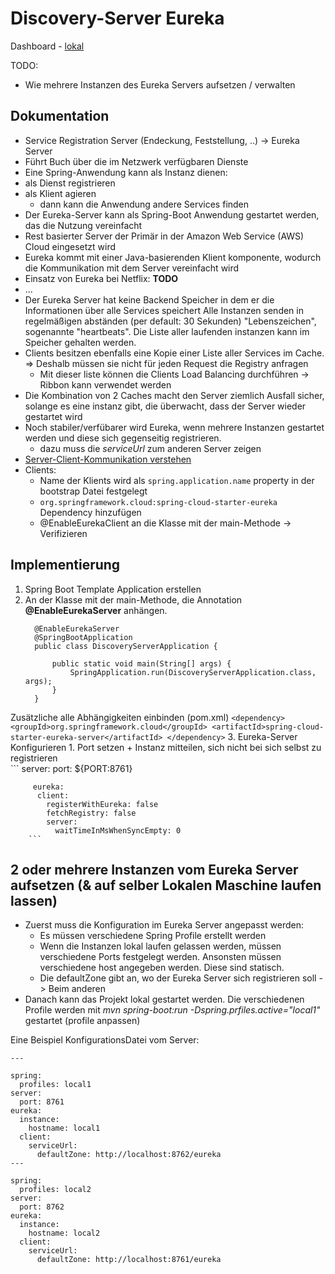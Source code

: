 # Discovery-Server Eureka 

Dashboard - [lokal](http://localhost:8761/)

TODO: 
- Wie mehrere Instanzen des Eureka Servers aufsetzen / verwalten 

## Dokumentation
- Service Registration Server (Endeckung, Feststellung, ..) -> Eureka Server
- Führt Buch über die im Netzwerk verfügbaren Dienste
- Eine Spring-Anwendung kann als Instanz dienen:
 - als Dienst registrieren
 - als Klient agieren 
     - dann kann die Anwendung andere Services finden
- Der Eureka-Server kann als Spring-Boot Anwendung gestartet werden, das die Nutzung vereinfacht
- Rest basierter Server der Primär in der Amazon Web Service (AWS) Cloud eingesetzt wird
- Eureka kommt mit einer Java-basierenden Klient komponente, wodurch die Kommunikation mit dem Server vereinfacht wird
- Einsatz von Eureka bei Netflix: **TODO**
- ...
- Der Eureka Server hat keine Backend Speicher in dem er die Informationen über alle Services speichert Alle Instanzen senden in regelmäßigen abständen (per default: 30 Sekunden) "Lebenszeichen", sogenannte "heartbeats". Die Liste aller laufenden instanzen kann im Speicher gehalten werden.
- Clients besitzen ebenfalls eine Kopie einer Liste aller Services im Cache. => Deshalb müssen sie nicht für jeden Request die Registry anfragen
	- Mit dieser liste können die Clients Load Balancing durchführen -> Ribbon kann verwendet werden 
- Die Kombination von 2 Caches macht den Server ziemlich Ausfall sicher, solange es eine instanz gibt, die überwacht, dass der Server wieder gestartet wird
- Noch stabiler/verfübarer wird Eureka, wenn mehrere Instanzen gestartet werden und diese sich gegenseitig registrieren.
	- dazu muss die *serviceUrl* zum anderen Server zeigen
- [Server-Client-Kommunikation verstehen](https://github.com/Netflix/eureka/wiki/Understanding-eureka-client-server-communication)
- Clients:
	- Name der Klients wird als  ```spring.application.name``` property in der bootstrap Datei festgelegt
	- ```org.springframework.cloud:spring-cloud-starter-eureka``` Dependency hinzufügen
	- @EnableEurekaClient an die Klasse mit der main-Methode -> Verifizieren


## Implementierung

1. Spring Boot Template Application erstellen
2. An der Klasse mit der main-Methode, die Annotation **@EnableEurekaServer** anhängen.
	```
	  @EnableEurekaServer
	  @SpringBootApplication
	  public class DiscoveryServerApplication {
	  
	      public static void main(String[] args) {
	          SpringApplication.run(DiscoveryServerApplication.class, args);
	      }
	  }
	```
    	
  Zusätzliche alle Abhängigkeiten einbinden (pom.xml)
	```
	    <dependency>
			<groupId>org.springframework.cloud</groupId>
			<artifactId>spring-cloud-starter-eureka-server</artifactId>
		</dependency>
	```
3. Eureka-Server Konfigurieren
	1. Port setzen + Instanz mitteilen, sich nicht bei sich selbst zu registrieren  	
		```
		server:
		  port: ${PORT:8761}
		  
		 eureka:
		  client:
		    registerWithEureka: false
		    fetchRegistry: false
		    server:
		      waitTimeInMsWhenSyncEmpty: 0
		```

## 2 oder mehrere Instanzen vom Eureka Server aufsetzen (& auf selber Lokalen Maschine laufen lassen)

- Zuerst muss die Konfiguration im Eureka Server angepasst werden:
	- Es müssen verschiedene Spring Profile erstellt werden
	- Wenn die Instanzen lokal laufen gelassen werden, müssen verschiedene Ports festgelegt werden. Ansonsten müssen verschiedene host angegeben werden. Diese sind statisch.
	- Die defaultZone gibt an, wo der Eureka Server sich registrieren soll -> Beim anderen
- Danach kann das Projekt lokal gestartet werden. Die verschiedenen Profile werden mit *mvn spring-boot:run -Dspring.prfiles.active="local1"* gestartet (profile anpassen)

Eine Beispiel KonfigurationsDatei vom Server:
```
---

spring:
  profiles: local1
server:
  port: 8761
eureka:
  instance:
    hostname: local1
  client:
    serviceUrl:
      defaultZone: http://localhost:8762/eureka
---

spring:
  profiles: local2
server:
  port: 8762
eureka:
  instance:
    hostname: local2
  client:
    serviceUrl:
      defaultZone: http://localhost:8761/eureka
```

